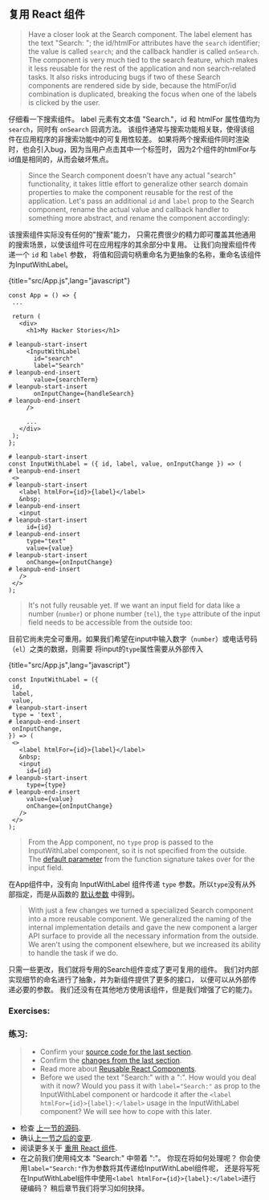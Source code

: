 ## 复用 React 组件

> Have a closer look at the Search component. The label element has the text "Search: "; the id/htmlFor attributes have the `search` identifier; the value is called `search`; and the callback handler is called `onSearch`. The component is very much tied to the search feature, which makes it less reusable for the rest of the application and non search-related tasks. It also risks introducing bugs if two of these Search components are rendered side by side, because the htmlFor/id combination is duplicated, breaking the focus when one of the labels is clicked by the user.

仔细看一下搜索组件。
label 元素有文本值 "Search."，id 和 htmlFor 属性值均为`search`，同时有 `onSearch` 回调方法。
该组件通常与搜索功能相关联，使得该组件在应用程序的非搜索功能中的可复用性较差。
如果将两个搜索组件同时渲染时，也会引入bug，因为当用户点击其中一个标签时，
因为2个组件的htmlFor与id值是相同的，从而会破坏焦点。

> Since the Search component doesn't have any actual "search" functionality, 
it takes little effort to generalize other search domain properties to make the component reusable for the rest of the application. 
Let's pass an additional `id` and `label` prop to the Search component, 
rename the actual value and callback handler to something more abstract, and rename the component accordingly:

该搜索组件实际没有任何的"搜索"能力，
只需花费很少的精力即可覆盖其他通用的搜索场景，以使该组件可在应用程序的其余部分中复用。
让我们向搜索组件传递一个 `id` 和 `label` 参数，
将值和回调句柄重命名为更抽象的名称，重命名该组件为InputWithLabel。

{title="src/App.js",lang="javascript"}
~~~~~~~
const App = () => {
 ...

 return (
   <div>
     <h1>My Hacker Stories</h1>

# leanpub-start-insert
     <InputWithLabel
       id="search"
       label="Search"
# leanpub-end-insert
       value={searchTerm}
# leanpub-start-insert
       onInputChange={handleSearch}
# leanpub-end-insert
     />

     ...
   </div>
 );
};

# leanpub-start-insert
const InputWithLabel = ({ id, label, value, onInputChange }) => (
# leanpub-end-insert
 <>
# leanpub-start-insert
   <label htmlFor={id}>{label}</label>
   &nbsp;
# leanpub-end-insert
   <input
# leanpub-start-insert
     id={id}
# leanpub-end-insert
     type="text"
     value={value}
# leanpub-start-insert
     onChange={onInputChange}
# leanpub-end-insert
   />
 </>
);
~~~~~~~

> It's not fully reusable yet. If we want an input field for data like a number (`number`) or phone number (`tel`), the `type` attribute of the input field needs to be accessible from the outside too:

目前它尚未完全可重用。如果我们希望在input中输入数字（`number`）或电话号码（`el`）之类的数据，则需要
将input的`type`属性需要从外部传入

{title="src/App.js",lang="javascript"}
~~~~~~~
const InputWithLabel = ({
 id,
 label,
 value,
# leanpub-start-insert
 type = 'text',
# leanpub-end-insert
 onInputChange,
}) => (
 <>
   <label htmlFor={id}>{label}</label>
   &nbsp;
   <input
     id={id}
# leanpub-start-insert
     type={type}
# leanpub-end-insert
     value={value}
     onChange={onInputChange}
   />
 </>
);
~~~~~~~

> From the App component, no `type` prop is passed to the InputWithLabel component,
so it is not specified from the outside. The 
[default parameter](https://developer.mozilla.org/en-US/docs/Web/JavaScript/Reference/Functions/Default_parameters)
from the function signature takes over for the input field.

在App组件中，没有向 InputWithLabel 组件传递 `type` 参数。所以`type`没有从外部指定，而是从函数的
[默认参数](https://developer.mozilla.org/en-US/docs/Web/JavaScript/Reference/Functions/Default_parameters)
中得到。


> With just a few changes we turned a specialized Search component into a more reusable component. 
We generalized the naming of the internal implementation details and gave the new component a larger API surface to provide all the necessary information from the outside.
 We aren't using the component elsewhere, but we increased its ability to handle the task if we do.

只需一些更改，我们就将专用的Search组件变成了更可复用的组件。
我们对内部实现细节的命名进行了抽象，并为新组件提供了更多的接口，
以便可以从外部传递必要的参数。 
我们还没有在其他地方使用该组件，但是我们增强了它的能力。


### Exercises:

### 练习:

> * Confirm your [source code for the last section](https://codesandbox.io/s/github/the-road-to-learn-react/hacker-stories/tree/hs/Reusable-React-Component).
> * Confirm the [changes from the last section](https://github.com/the-road-to-learn-react/hacker-stories/compare/hs/React-Fragments...hs/Reusable-React-Component?expand=1).
> * Read more about [Reusable React Components](https://www.robinwieruch.de/react-reusable-components).
> * Before we used the text "Search:" with a ":". How would you deal with it now? 
 Would you pass it with `label="Search:"` as prop to the InputWithLabel component or hardcode it after the `<label htmlFor={id}>{label}:</label>` usage in the InputWithLabel component? We will see how to cope with this later.


* 检查 [上一节的源码](https://codesandbox.io/s/github/the-road-to-learn-react/hacker-stories/tree/hs/Reusable-React-Component).
* 确认[上一节之后的变更](https://github.com/the-road-to-learn-react/hacker-stories/compare/hs/React-Fragments...hs/Reusable-React-Component?expand=1).
* 阅读更多关于 [重用 React 组件](https://www.robinwieruch.de/react-reusable-components).
* 在之前我们使用纯文本 "Search:" 中带着 ":"。 你现在将如何处理呢？
 你会使用`label="Search:"`作为参数将其传递给InputWithLabel组件呢，
 还是将写死在InputWithLabel组件中使用`<label htmlFor={id}>{label}:</label>`进行硬编码？ 稍后章节我们将学习如何抉择。